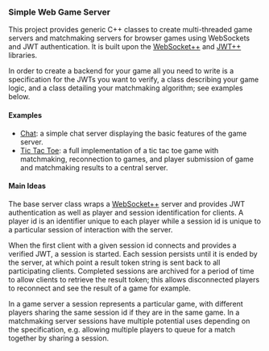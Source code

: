 ### Simple Web Game Server

This project provides generic C++ classes to create multi-threaded game servers
and matchmaking servers for browser games using WebSockets and JWT
authentication. It is built
upon the [WebSocket++](https://github.com/zaphoyd/websocketpp) and
[JWT++](https://github.com/Thalhammer/jwt-cpp) libraries.

In order to create a backend for your game all you need to write is a
specification for the JWTs you want to verify, a
class describing your game logic, and a class detailing your matchmaking
algorithm; see examples below.

#### Examples

 - [Chat](https://github.com/permutationlock/simple_web_game_server/tree/main/examples/chat/client):
   a simple chat server displaying the basic features of the game server.
 - [Tic Tac Toe](https://github.com/permutationlock/simple_web_game_server/tree/main/examples/chat/server):
   a full implementation of a tic tac toe game with matchmaking,
   reconnection to games, and player submission of game and matchmaking results
   to a central server.

#### Main Ideas

The base server class wraps a
[WebSocket++](https://github.com/zaphoyd/websocketpp) server and provides JWT
authentication as well as player and session identification for clients.
A player id is an identifier unique to each player while a session id is unique
to a particular session of interaction with the server.

When the first client with a given session id connects and provides a verified
JWT, a session is started. Each
session persists until it is ended by the server, at which point a result
token string is sent back to all participating clients.
Completed sessions are archived for a period of
time to allow clients to retrieve the result token; this allows
disconnected players to reconnect and see the result of a game for example.

In a game server a session represents a particular
game, with different players sharing the same session id if they are in the
same game. In a matchmaking server sessions have multiple potential uses
depending on the specification, e.g. allowing multiple players to queue for
a match together by sharing a session.
